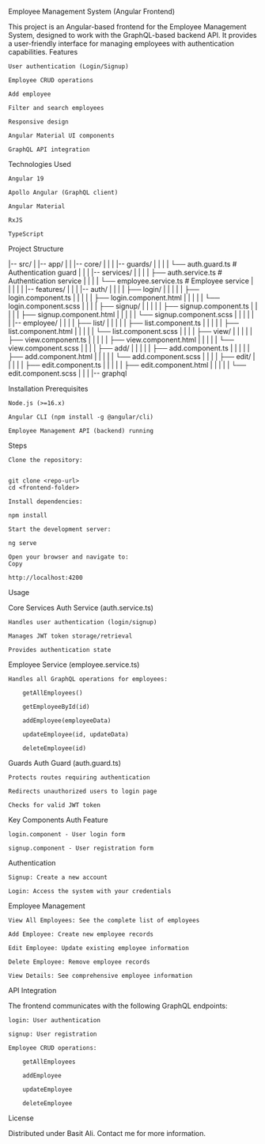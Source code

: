 Employee Management System (Angular Frontend)

This project is an Angular-based frontend for the Employee Management System, designed to work with the GraphQL-based backend API. It provides a user-friendly interface for managing employees with authentication capabilities.
Features

    User authentication (Login/Signup)

    Employee CRUD operations

    Add employee 

    Filter and search employees

    Responsive design

    Angular Material UI components

    GraphQL API integration

Technologies Used

    Angular 19

    Apollo Angular (GraphQL client)

    Angular Material

    RxJS

    TypeScript

Project Structure

|-- src/
|   |-- app/
|   |   |-- core/
|   |   |   |-- guards/
|   |   |   |   └── auth.guard.ts              # Authentication guard
|   |   |   |-- services/
|   |   |   |   ├── auth.service.ts            # Authentication service
|   |   |   |   └── employee.service.ts        # Employee service
|   |   |
|   |   |-- features/
|   |   |   |-- auth/
|   |   |   |   ├── login/
|   |   |   |   |   ├── login.component.ts
|   |   |   |   |   ├── login.component.html
|   |   |   |   |   └── login.component.scss
|   |   |   |   ├── signup/
|   |   |   |   |   ├── signup.component.ts
|   |   |   |   |   ├── signup.component.html
|   |   |   |   |   └── signup.component.scss
|   |   |
|   |   |   |-- employee/
|   |   |   |   ├── list/
|   |   |   |   |   ├── list.component.ts
|   |   |   |   |   ├── list.component.html
|   |   |   |   |   └── list.component.scss
|   |   |   |   ├── view/
|   |   |   |   |   ├── view.component.ts
|   |   |   |   |   ├── view.component.html
|   |   |   |   |   └── view.component.scss
|   |   |   |   ├── add/
|   |   |   |   |   ├── add.component.ts
|   |   |   |   |   ├── add.component.html
|   |   |   |   |   └── add.component.scss
|   |   |   |   ├── edit/
|   |   |   |   |   ├── edit.component.ts
|   |   |   |   |   ├── edit.component.html
|   |   |   |   |   └── edit.component.scss
|   |
|   |-- graphql


Installation
Prerequisites

    Node.js (>=16.x)

    Angular CLI (npm install -g @angular/cli)

    Employee Management API (backend) running    


Steps

    Clone the repository:
      

    git clone <repo-url>
    cd <frontend-folder>

    Install dependencies:
    
    npm install   

    Start the development server:

    ng serve

    Open your browser and navigate to:
    Copy

    http://localhost:4200



Usage

Core Services
Auth Service (auth.service.ts)

    Handles user authentication (login/signup)

    Manages JWT token storage/retrieval

    Provides authentication state

Employee Service (employee.service.ts)

    Handles all GraphQL operations for employees:

        getAllEmployees()

        getEmployeeById(id)

        addEmployee(employeeData)

        updateEmployee(id, updateData)

        deleteEmployee(id)

Guards
Auth Guard (auth.guard.ts)

    Protects routes requiring authentication

    Redirects unauthorized users to login page

    Checks for valid JWT token

Key Components
Auth Feature

    login.component - User login form

    signup.component - User registration form

 Authentication

    Signup: Create a new account

    Login: Access the system with your credentials

 Employee Management

    View All Employees: See the complete list of employees

    Add Employee: Create new employee records

    Edit Employee: Update existing employee information

    Delete Employee: Remove employee records

    View Details: See comprehensive employee information

API Integration

The frontend communicates with the following GraphQL endpoints:

    login: User authentication

    signup: User registration

    Employee CRUD operations:

        getAllEmployees

        addEmployee

        updateEmployee

        deleteEmployee


License

Distributed under Basit Ali. Contact me for more information.        